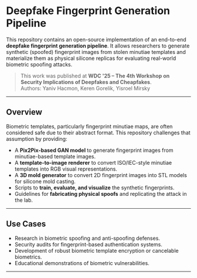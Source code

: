 # Deepfake Fingerprint Generation Pipeline

This repository contains an open-source implementation of an end-to-end **deepfake fingerprint generation pipeline**. It allows researchers to generate synthetic (spoofed) fingerprint images from stolen minutiae templates and materialize them as physical silicone replicas for evaluating real-world biometric spoofing attacks.

> This work was published at **WDC '25 – The 4th Workshop on Security Implications of Deepfakes and Cheapfakes**.  
> Authors: Yaniv Hacmon, Keren Gorelik, Yisroel Mirsky

---

## Overview

Biometric templates, particularly fingerprint minutiae maps, are often considered safe due to their abstract format. This repository challenges that assumption by providing:

- A **Pix2Pix-based GAN model** to generate fingerprint images from minutiae-based template images.
- A **template-to-image renderer** to convert ISO/IEC-style minutiae templates into RGB visual representations.
- A **3D mold generator** to convert 2D fingerprint images into STL models for silicone mold casting.
- Scripts to **train, evaluate, and visualize** the synthetic fingerprints.
- Guidelines for **fabricating physical spoofs** and replicating the attack in the lab.

---

## Use Cases

- Research in biometric spoofing and anti-spoofing defenses.
- Security audits for fingerprint-based authentication systems.
- Development of robust biometric template encryption or cancelable biometrics.
- Educational demonstrations of biometric vulnerabilities.

---

